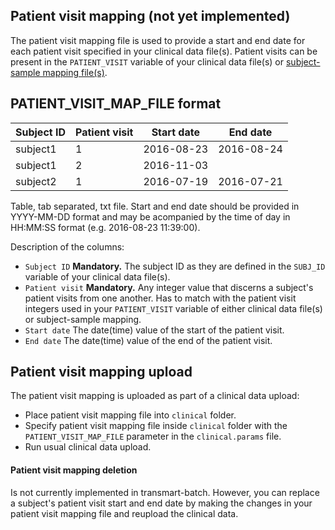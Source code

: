 Patient visit mapping (not yet implemented)
-----------------------------

The patient visit mapping file is used to provide a start and end date for each patient visit specified in your clinical data file(s). Patient visits can be present in the `PATIENT_VISIT` variable of your clinical data file(s) or [subject-sample mapping file(s)](subject-sample-mapping.md).

PATIENT_VISIT_MAP_FILE format
------------
|Subject ID     |Patient visit |Start date    |End date   |
|---------------|--------------|--------------|-----------|
|subject1       |1             |2016-08-23    |2016-08-24 |
|subject1       |2             |2016-11-03    |           |
|subject2       |1             |2016-07-19    |2016-07-21 |

Table, tab separated, txt file. Start and end date should be provided in YYYY-MM-DD format and may be acompanied by the time of day in HH:MM:SS format (e.g. 2016-08-23 11:39:00).

Description of the columns:
- `Subject ID` **Mandatory.** The subject ID as they are defined in the `SUBJ_ID` variable of your clinical data file(s).
- `Patient visit` **Mandatory.** Any integer value that discerns a subject's patient visits from one another. Has to match with the patient visit integers used in your `PATIENT_VISIT` variable of either clinical data file(s) or subject-sample mapping.
- `Start date` The date(time) value of the start of the patient visit.
- `End date` The date(time) value of the end of the patient visit.

Patient visit mapping upload
------------
The patient visit mapping is uploaded as part of a clinical data upload:
- Place patient visit mapping file into `clinical` folder.
- Specify patient visit mapping file inside `clinical` folder with the `PATIENT_VISIT_MAP_FILE` parameter in the `clinical.params` file.
- Run usual clinical data upload.

#### Patient visit mapping deletion
Is not currently implemented in transmart-batch. However, you can replace a subject's patient visit start and end date by making the changes in your patient visit mapping file and reupload the clinical data.
